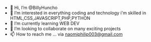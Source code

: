 - 👋 Hi, I’m @BillyHuncho
- 👀 I’m interested in everything coding and technology i'm skilled in HTML,CSS,JAVASCRIPT,PHP,PYTHON
- 🌱 I’m currently learning WEB DEV
- 💞️ I’m looking to collaborate on many exciting projects
- 📫 How to reach me ... via naomiphilip003@gmail.com

<!---
BillyHuncho/BillyHuncho is a ✨ special ✨ repository because its `README.md` (this file) appears on your GitHub profile.
You can click the Preview link to take a look at your changes.
--->
